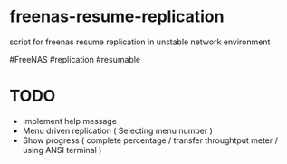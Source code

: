 # freenas-resume-replication
script for freenas resume replication in unstable network environment

#FreeNAS
#replication
#resumable


# TODO
 - Implement help message
 - Menu driven replication ( Selecting menu number )
 - Show progress ( complete percentage / transfer throughtput meter / using ANSI terminal )
 
